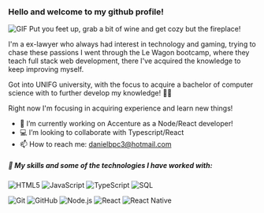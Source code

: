 ### Hello and welcome to my github profile! 
<img  alt="GIF" src="https://thumbs.gfycat.com/RightDecisiveDugong-small.gif" />
Put you feet up, grab a bit of wine and get cozy but the fireplace!


I'm a ex-lawyer who always had interest in technology and gaming, trying to chase these passions I went through the Le Wagon bootcamp, where they teach full stack web development, there I've acquired the knowledge to keep improving myself.

Got into UNIFG university, with the focus to acquire a bachelor of computer science with to further develop my knowledge! 🚀🚀

Right now I'm focusing in acquiring experience and learn new things!

- 👔 I’m currently working on Accenture as a Node/React developer! 
- 💻 I’m looking to collaborate with Typescript/React
- 📫 How to reach me: danielbpc3@hotmail.com

#####  📜 My skills and some of the technologies I have worked with:

![HTML5](https://img.shields.io/badge/-HTML5-000000?style=flat&logo=html5)
![JavaScript](https://img.shields.io/badge/-JavaScript-000000?style=flat&logo=javascript)
![TypeScript](https://img.shields.io/badge/-TypeScript-000000?style=flat&logo=typescript)
![SQL](https://img.shields.io/badge/-SQL-000000?style=flat&logo=postgresql)

![Git](https://img.shields.io/badge/-Git-222222?style=flat&logo=git&logoColor=F05032)
![GitHub](https://img.shields.io/badge/-GitHub-222222?style=flat&logo=github&logoColor=181717)
![Node.js](https://img.shields.io/badge/-Node.js-222222?style=flat&logo=node.js&logoColor=339933)
![React](https://img.shields.io/badge/-React-222222?style=flat&logo=React&logoColor=61DAFB) 
![React Native](https://img.shields.io/badge/-ReactNative-222222?style=flat&logo=React&logoColor=61DAFB)
